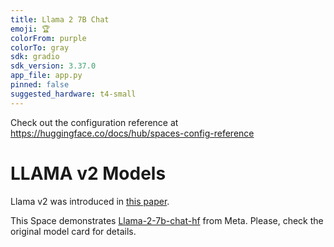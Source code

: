 ```yaml
---
title: Llama 2 7B Chat
emoji: 🏆
colorFrom: purple
colorTo: gray
sdk: gradio
sdk_version: 3.37.0
app_file: app.py
pinned: false
suggested_hardware: t4-small
---
```


Check out the configuration reference at https://huggingface.co/docs/hub/spaces-config-reference

# LLAMA v2 Models

Llama v2 was introduced in [this paper](https://arxiv.org/abs/2307.09288).

This Space demonstrates [Llama-2-7b-chat-hf](https://huggingface.co/spaces/huggingface-projects/llama-2-13b-chat/blob/main/meta-llama/Llama-2-7b-chat-hf) from Meta. Please, check the original model card for details.


